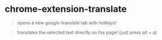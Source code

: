 # chrome-extension-translate
> opens a new google-translate tab with hotkeys!

> translates the selected text directly on the page! (just press alt + q)


